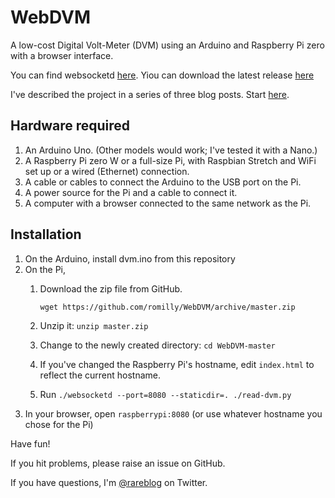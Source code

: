 # WebDVM

A low-cost Digital Volt-Meter (DVM) using an Arduino and Raspberry Pi zero
with a browser interface.

You can find websocketd [here](https://github.com/joewalnes/websocketd).
Yiou can download the latest release [here](https://github.com/joewalnes/websocketd/releases)

I've described the project in a series of three blog posts. Start
[here](https://blog.rareschool.com/2019/06/build-web-based-dvm-using-arduino-and.html).


## Hardware required

1. An Arduino Uno. (Other models would work; I've tested it with a Nano.)
1. A Raspberry Pi zero W or a full-size Pi, with Raspbian Stretch and WiFi set up
or a wired (Ethernet) connection.
1. A cable or cables to connect the Arduino to the USB port on the Pi.
1. A power source for the Pi and a cable to connect it.
1. A computer with a browser connected to the same network as the Pi.

## Installation

1. On the Arduino, install dvm.ino from this repository
1. On the Pi, 
    1. Download the zip file from GitHub.
    
        `wget https://github.com/romilly/WebDVM/archive/master.zip`
    1. Unzip it: `unzip master.zip`
    1. Change to the newly created directory: `cd WebDVM-master`
    1. If you've changed the Raspberry Pi's hostname, edit `index.html` 
    to reflect the current hostname.
    1. Run `./websocketd --port=8080 --staticdir=. ./read-dvm.py`
1. In your browser, open `raspberrypi:8080` (or use whatever hostname you chose for the Pi)


Have fun!

If you hit problems, please raise an issue on GitHub.

If you have questions, I'm [@rareblog](https://twitter.com/rareblog) on Twitter.

